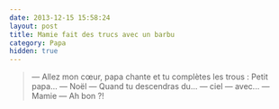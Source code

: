 ```yaml
---
date: 2013-12-15 15:58:24
layout: post
title: Mamie fait des trucs avec un barbu
category: Papa
hidden: true
---
```


> —  Allez mon cœur, papa chante et tu complètes les trous : Petit papa...
> —  Noël 
> —  Quand tu descendras du...
> —  ciel
> —  avec...
> —  Mamie
> —  Ah bon ?!

